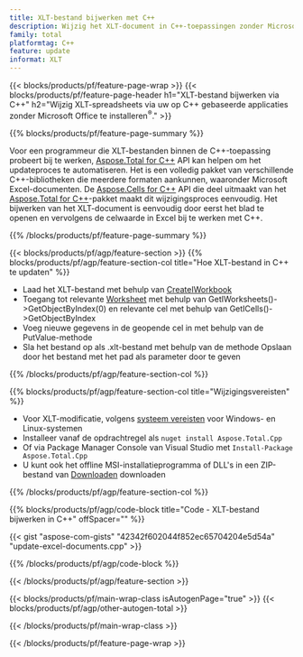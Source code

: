```yaml
---
title: XLT-bestand bijwerken met C++
description: Wijzig het XLT-document in C++-toepassingen zonder Microsoft Excel te gebruiken.
family: total
platformtag: C++
feature: update
informat: XLT
---
```

{{< blocks/products/pf/feature-page-wrap >}}
{{< blocks/products/pf/feature-page-header h1="XLT-bestand bijwerken via C++" h2="Wijzig XLT-spreadsheets via uw op C++ gebaseerde applicaties zonder Microsoft Office te installeren<sup>&reg;</sup>." >}}

{{% blocks/products/pf/feature-page-summary %}}

Voor een programmeur die XLT-bestanden binnen de C++-toepassing probeert bij te werken, [Aspose.Total for C++](https://products.aspose.com/total/cpp/) API kan helpen om het updateproces te automatiseren. Het is een volledig pakket van verschillende C++-bibliotheken die meerdere formaten aankunnen, waaronder Microsoft Excel-documenten. De [Aspose.Cells for C++](https://products.aspose.com/cells/cpp/) API die deel uitmaakt van het [Aspose.Total for C++](https://products.aspose.com/total/cpp/)-pakket maakt dit wijzigingsproces eenvoudig. Het bijwerken van het XLT-document is eenvoudig door eerst het blad te openen en vervolgens de celwaarde in Excel bij te werken met C++.

{{% /blocks/products/pf/feature-page-summary %}}

{{< blocks/products/pf/agp/feature-section >}}
{{% blocks/products/pf/agp/feature-section-col title="Hoe XLT-bestand in C++ te updaten" %}}

- Laad het XLT-bestand met behulp van [CreateIWorkbook](https://reference.aspose.com/cells/cpp/class/aspose.cells.factory#a93f7282b976d2a001d44198dedaceee8)
- Toegang tot relevante [Worksheet](https://reference.aspose.com/cells/cpp/class/aspose.cells.i_worksheet) met behulp van GetIWorksheets()->GetObjectByIndex(0) en relevante cel met behulp van GetICells()->GetObjectByIndex
- Voeg nieuwe gegevens in de geopende cel in met behulp van de PutValue-methode
- Sla het bestand op als .xlt-bestand met behulp van de methode Opslaan door het bestand met het pad als parameter door te geven

{{% /blocks/products/pf/agp/feature-section-col %}}

{{% blocks/products/pf/agp/feature-section-col title="Wijzigingsvereisten" %}}

- Voor XLT-modificatie, volgens [systeem vereisten](https://docs.aspose.com/cells/cpp/system-requirements/) voor Windows- en Linux-systemen 
- Installeer vanaf de opdrachtregel als ```nuget install Aspose.Total.Cpp```
- Of via Package Manager Console van Visual Studio met ```Install-Package Aspose.Total.Cpp```
- U kunt ook het offline MSI-installatieprogramma of DLL's in een ZIP-bestand van [Downloaden](https://releases.aspose.com/cells/cpp) downloaden

{{% /blocks/products/pf/agp/feature-section-col %}}

{{% blocks/products/pf/agp/code-block title="Code - XLT-bestand bijwerken in C++" offSpacer="" %}}

{{< gist "aspose-com-gists" "42342f602044f852ec65704204e5d54a" "update-excel-documents.cpp" >}}

{{% /blocks/products/pf/agp/code-block %}}

{{< /blocks/products/pf/agp/feature-section >}}

{{< blocks/products/pf/main-wrap-class isAutogenPage="true" >}}
{{< blocks/products/pf/agp/other-autogen-total >}}

{{< /blocks/products/pf/main-wrap-class >}}

{{< /blocks/products/pf/feature-page-wrap >}}